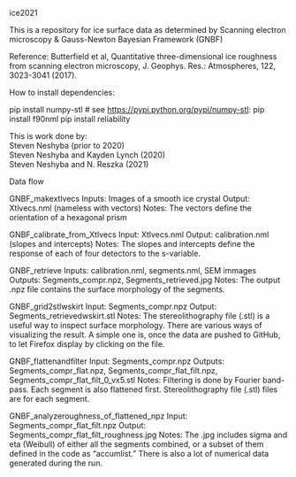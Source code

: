 ice2021

This is a repository for ice surface data as determined by Scanning electron microscopy & Gauss-Newton Bayesian Framework (GNBF)

Reference:
Butterfield et al, Quantitative three-dimensional ice roughness from scanning electron microscopy, J. Geophys. Res.: Atmospheres, 122, 3023-3041 (2017).


How to install dependencies:

pip install numpy-stl # see https://pypi.python.org/pypi/numpy-stl:
pip install f90nml
pip install reliability

This is work done by:  
Steven Neshyba (prior to 2020)  
Steven Neshyba and Kayden Lynch (2020)  
Steven Neshyba and N. Reszka (2021)  

Data flow

GNBF_makextlvecs
Inputs: Images of a smooth ice crystal 
Output: Xtlvecs.nml (nameless with vectors)
Notes: The vectors define the orientation of a hexagonal prism

GNBF_calibrate_from_Xtlvecs
Input: Xtlvecs.nml
Output: calibration.nml (slopes and intercepts)
Notes: The slopes and intercepts define the response of each of four detectors to the s-variable.

GNBF_retrieve 
Inputs: calibration.nml, segments.nml, SEM immages
Outputs: Segments_compr.npz, Segments_retrieved.jpg
Notes: The output .npz file contains the surface morphology of the segments.

GNBF_grid2stlwskirt
Input: Segments_compr.npz
Output: Segments_retrievedwskirt.stl
Notes: The stereolithography file (.stl) is a useful way to inspect surface morphology. There are various ways of visualizing the result. A simple one is, once the data are pushed to GitHub, to let Firefox display by clicking on the file.

GNBF_flattenandfilter
Input: Segments_compr.npz
Outputs: Segments_compr_flat.npz, Segments_compr_flat_filt.npz, Segments_compr_flat_filt_0_vx5.stl
Notes: Filtering is done by Fourier band-pass. Each segment is also flattened first. Stereolithography file (.stl) files are for each segment.

GNBF_analyzeroughness_of_flattened_npz
Input: Segments_compr_flat_filt.npz
Output: Segments_compr_flat_filt_roughness.jpg
Notes: The .jpg includes sigma and eta (Weibull) of either all the segments combined, or a subset of them defined in the code as “accumlist.” There is also a lot of numerical data generated during the run.
